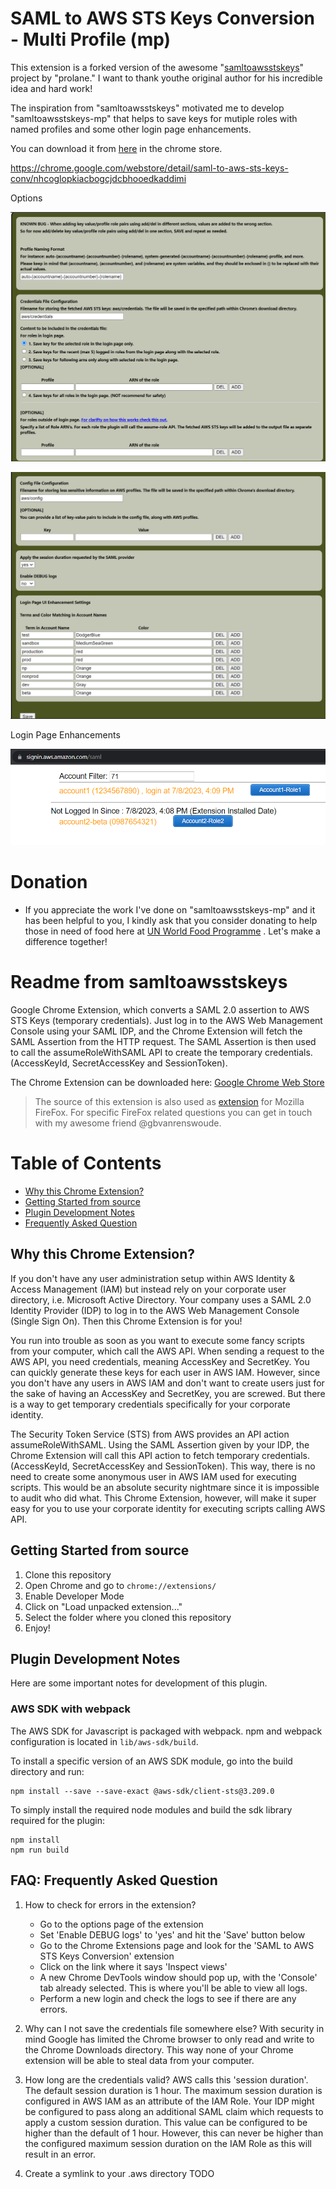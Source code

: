# SAML to AWS STS Keys Conversion - Multi Profile (mp)

This extension is a forked version of the awesome "[samltoawsstskeys](https://github.com/prolane/samltoawsstskeys)" project by "prolane." I want to thank youthe original author for his incredible idea and hard work!

The inspiration from "samltoawsstskeys" motivated me to develop "samltoawsstskeys-mp" that helps to save keys for mutiple roles with named profiles and some other login page enhancements.

You can download it from [here](https://chrome.google.com/webstore/detail/saml-to-aws-sts-keys-conv/nhcoglopkiacbogcjdcbhooedkaddimi) in the chrome store.

https://chrome.google.com/webstore/detail/saml-to-aws-sts-keys-conv/nhcoglopkiacbogcjdcbhooedkaddimi

Options

![Alt text](images/options-mp.png "Options")

![Alt text](images/options1-mp.png "Options")

Login Page Enhancements

![Alt text](images/login-page-enhancements.png "Login Page Enhancements")

# Donation

* If you appreciate the work I've done on "samltoawsstskeys-mp" and it has been helpful to you, I kindly ask that you consider donating to help those in need of food here at [UN World Food Programme](https://www.wfp.org/) . Let's make a difference together!

# Readme from samltoawsstskeys

Google Chrome Extension, which converts a SAML 2.0 assertion to AWS STS Keys (temporary credentials). Just log in to the AWS Web Management Console using your SAML IDP, and the Chrome Extension will fetch the SAML Assertion from the HTTP request. The SAML Assertion is then used to call the assumeRoleWithSAML API to create the temporary credentials. (AccessKeyId, SecretAccessKey and SessionToken).

The Chrome Extension can be downloaded here:
[Google Chrome Web Store](https://chrome.google.com/webstore/detail/ekniobabpcnfjgfbphhcolcinmnbehde/)

> The source of this extension is also used as [extension](https://addons.mozilla.org/en-US/firefox/addon/saml-to-aws-sts-keys/) for Mozilla FireFox. For specific FireFox related questions you can get in touch with my awesome friend @gbvanrenswoude.

# Table of Contents
* [Why this Chrome Extension?](#why)
* [Getting Started from source](#gettingstarted)
* [Plugin Development Notes](#development)
* [Frequently Asked Question](#faq)

## <a name="why"></a>Why this Chrome Extension?
If you don't have any user administration setup within AWS Identity & Access Management (IAM) but instead rely on your corporate user directory, i.e. Microsoft Active Directory. Your company uses a SAML 2.0 Identity Provider (IDP) to log in to the AWS Web Management Console (Single Sign On).
Then this Chrome Extension is for you!

You run into trouble as soon as you want to execute some fancy scripts from your computer, which call the AWS API. When sending a request to the AWS API, you need credentials, meaning AccessKey and SecretKey. You can quickly generate these keys for each user in AWS IAM. However, since you don't have any users in AWS IAM and don't want to create users just for the sake of having an AccessKey and SecretKey, you are screwed. But there is a way to get temporary credentials specifically for your corporate identity.

The Security Token Service (STS) from AWS provides an API action assumeRoleWithSAML. Using the SAML Assertion given by your IDP, the Chrome Extension will call this API action to fetch temporary credentials. (AccessKeyId, SecretAccessKey and SessionToken). This way, there is no need to create some anonymous user in AWS IAM used for executing scripts. This would be an absolute security nightmare since it is impossible to audit who did what. This Chrome Extension, however, will make it super easy for you to use your corporate identity for executing scripts calling AWS API.

## <a name="gettingstarted"></a>Getting Started from source
1. Clone this repository
2. Open Chrome and go to `chrome://extensions/`
3. Enable Developer Mode
4. Click on "Load unpacked extension..."
5. Select the folder where you cloned this repository
6. Enjoy!

## <a name="development"></a>Plugin Development Notes
Here are some important notes for development of this plugin.

### AWS SDK with webpack
The AWS SDK for Javascript is packaged with webpack. npm and webpack configuration is located in `lib/aws-sdk/build`.

To install a specific version of an AWS SDK module, go into the build directory and run:
```
npm install --save --save-exact @aws-sdk/client-sts@3.209.0
```

To simply install the required node modules and build the sdk library required for the plugin:
```
npm install
npm run build
```

## <a name="faq"></a>FAQ: Frequently Asked Question
1. How to check for errors in the extension?
    * Go to the options page of the extension
    * Set 'Enable DEBUG logs' to 'yes' and hit the 'Save' button below
    * Go to the Chrome Extensions page and look for the 'SAML to AWS STS Keys Conversion' extension
    * Click on the link where it says 'Inspect views'
    * A new Chrome DevTools window should pop up, with the 'Console' tab already selected. This is where you'll be able to view all logs.
    * Perform a new login and check the logs to see if there are any errors.

2. Why can I not save the credentials file somewhere else?
With security in mind Google has limited the Chrome browser to only read and write to the Chrome Downloads directory. This way none of your Chrome extension will be able to steal data from your computer.

3. How long are the credentials valid?
AWS calls this 'session duration'. The default session duration is 1 hour. The maximum session duration is configured in AWS IAM as an attribute of the IAM Role. Your IDP might be configured to pass along an additional SAML claim which requests to apply a custom session duration. This value can be configured to be higher than the default of 1 hour. However, this can never be higher than the configured maximum session duration on the IAM Role as this will result in an error.

4. Create a symlink to your .aws directory
TODO
